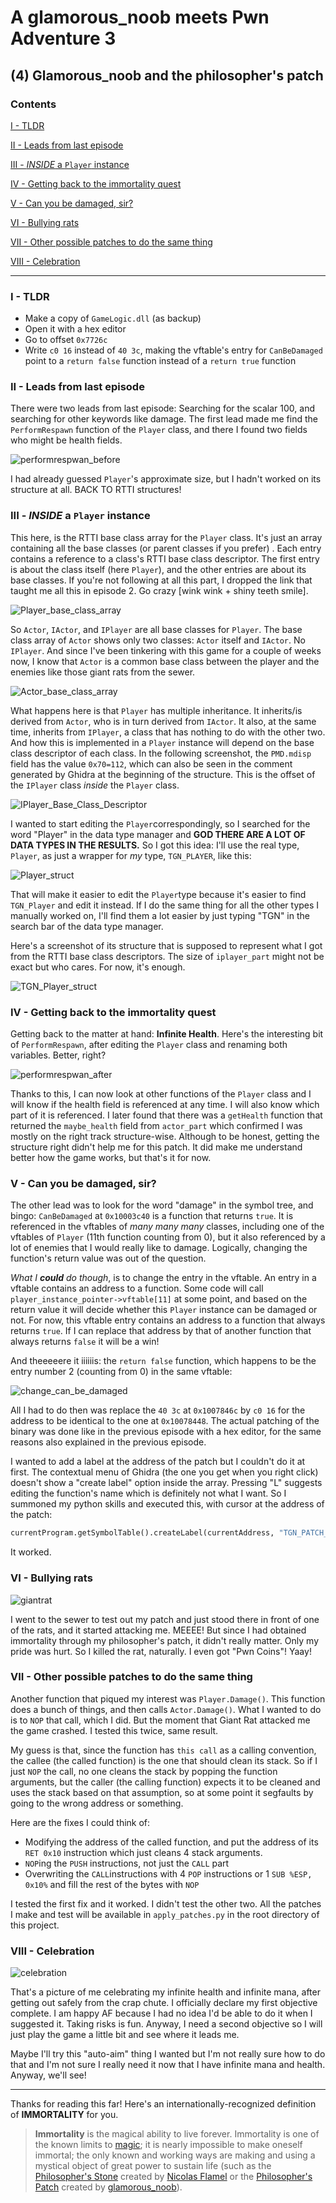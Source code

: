 # A glamorous_noob meets Pwn Adventure 3

## (4) Glamorous_noob and the philosopher's patch
### Contents
[I - TLDR](#i---tldr)

[II - Leads from last episode](#ii---leads-from-last-episode)

[III - *INSIDE* a `Player` instance](#iii---inside-a-player-instance)

[IV - Getting back to the immortality quest](#iv---getting-back-to-the-immortality-quest)

[V - Can you be damaged, sir?](#v---can-you-be-damaged-sir)

[VI - Bullying rats](#vi---bullying-rats)

[VII - Other possible patches to do the same thing](#vii---other-possible-patches-to-do-the-same-thing)

[VIII - Celebration](#viii---celebration)

------

### I - TLDR

- Make a copy of `GameLogic.dll` (as backup)
- Open it with a hex editor
- Go to offset  `0x7726c` 
- Write `c0 16` instead of `40 3c`, making the vftable's entry for `CanBeDamaged` point to a `return false` function instead of a `return true` function

### II - Leads from last episode

There were two leads from last episode: Searching for the scalar 100, and searching for other keywords like damage. The first lead made me find the `PerformRespawn` function of the `Player` class, and there I found two fields who might be health fields.

![performrespwan_before](Images/performrespwan_before.png)

I had already guessed `Player`'s approximate size, but I hadn't worked on its structure at all. BACK TO RTTI structures! 

### III - *INSIDE* a `Player` instance

This here, is the RTTI base class array for the `Player` class. It's just an array containing all the base classes (or parent classes if you prefer) . Each entry contains a reference to a class's RTTI base class descriptor. The first entry is about the class itself (here `Player`), and the other entries are about its base classes. If you're not following at all this part, I dropped the link that taught me all this in episode 2. Go crazy [wink wink + shiny teeth smile].

![Player_base_class_array](Images/Player_base_class_array.png)

So `Actor`, `IActor`, and `IPlayer` are all base classes for `Player`. The base class array of `Actor` shows only two classes: `Actor` itself and `IActor`. No `IPlayer`. And since I've been tinkering with this game for a couple of weeks now, I know that `Actor` is a common base class between the player and the enemies like those giant rats from the sewer.

![Actor_base_class_array](Images/Actor_base_class_array.png)

What happens here is that `Player` has multiple inheritance. It inherits/is derived from `Actor`, who is in turn derived from `IActor`. It also, at the same time, inherits from `IPlayer`, a class that has nothing to do with the other two. And how this is implemented in a  `Player` instance will depend on the base class descriptor of each class. In the following screenshot, the `PMD.mdisp` field has the value `0x70=112`, which can also be seen in the comment generated by Ghidra at the beginning of the structure. This is the offset of the `IPlayer` class *inside* the `Player` class. 

![IPlayer_Base_Class_Descriptor](Images/IPlayer_Base_Class_Descriptor.png)

I wanted to start editing the `Player`correspondingly, so I searched for the word "Player" in the data type manager and **GOD THERE ARE A LOT OF DATA TYPES IN THE RESULTS.** So I got this idea: I'll use the real type, `Player`, as just a wrapper for *my* type, `TGN_PLAYER`, like this:

![Player_struct](Images/Player_struct.png)

That will make it easier to edit the `Player`type because it's easier to find `TGN_Player` and edit it instead. If I do the same thing for all the other types I manually worked on, I'll find them a lot easier by just typing "TGN" in the search bar of the data type manager.

Here's a screenshot of its structure that is supposed to represent what I got from the RTTI base class descriptors. The size of `iplayer_part` might not be exact but who cares. For now, it's enough.

![TGN_Player_struct](Images/TGN_Player_struct.png)

### IV - Getting back to the immortality quest

Getting back to the matter at hand: **Infinite Health**. Here's the interesting bit of `PerformRespawn`, after editing the `Player` class and renaming both variables. Better, right?

![performrespwan_after](Images/performrespwan_after.png)

Thanks to this, I can now look at other functions of the `Player` class and I will know if the health field is referenced at any time. I will also know which part of it is referenced. I later found that there was a `getHealth` function that returned the `maybe_health` field from `actor_part` which confirmed I was mostly on the right track structure-wise. Although to be honest, getting the structure right didn't help me for this patch. It did make me understand better how the game works, but that's it for now.

### V - Can you be damaged, sir?

The other lead was to look for the word "damage" in the symbol tree, and bingo: `CanBeDamaged` at `0x10003c40` is a function that returns `true`. It is referenced in the vftables of *many many many* classes, including one of the vftables of `Player` (11th function counting from 0), but it also referenced by a lot of enemies that I would really like to damage. Logically, changing the function's return value was out of the question.

*What I **could** do though*, is to change the entry in the vftable. An entry in a vftable contains an address to a function. Some code will call `player_instance_pointer->vftable[11]` at some point, and based on the return value it will decide whether this `Player` instance can be damaged or not. For now, this vftable entry contains an address to a function that always returns `true`. If I can replace that address by that of another function that always returns `false` it will be a win!

And theeeeere it iiiiiis: the `return false` function, which happens to be the entry number 2 (counting from 0) in the same vftable: 

![change_can_be_damaged](Images/change_can_be_damaged.png)

All I had to do then was replace the `40 3c` at `0x1007846c` by `c0 16` for the address to be identical to the one at `0x10078448`. The actual patching of the binary was done like in the previous episode with a hex editor, for the same reasons  also explained in the previous episode.

I wanted to add a label at the address of the patch but I couldn't do it at first. The contextual menu of Ghidra (the one you get when you right click) doesn't show a "create label" option inside the array. Pressing "L" suggests editing the function's name which is definitely not what I want. So I summoned my python skills and executed this, with cursor at the address of the patch:

```python
currentProgram.getSymbolTable().createLabel(currentAddress, "TGN_PATCH_canbedamaged", ghidra.program.model.symbol.SourceType.USER_DEFINED)
```

It worked.

### VI - Bullying rats

![giantrat](Images/giantrat.png)

I went to the sewer to test out my patch and just stood there in front of one of the rats, and it started attacking me. MEEEE! But since I had obtained immortality through my philosopher's patch, it didn't really matter. Only my pride was hurt. So I killed the rat, naturally. I even got "Pwn Coins"! Yaay!

### VII - Other possible patches to do the same thing

Another function that piqued my interest was `Player.Damage()`. This function does a bunch of things, and then calls `Actor.Damage()`. What I wanted to do is to `NOP` that call, which I did. But the moment that Giant Rat attacked me the game crashed. I tested this twice, same result.

My guess is that, since the function has `this call` as a calling convention, the callee (the called function) is the one that should clean its stack. So if I just `NOP` the call, no one cleans the stack by popping the function arguments, but the caller (the calling function) expects it to be cleaned and uses the stack based on that assumption, so at some point it segfaults by going to the wrong address or something.

Here are the fixes I could think of:

- Modifying the address of the called function, and put the address of its `RET 0x10` instruction which just cleans 4 stack arguments.
- `NOP`ing the `PUSH` instructions, not just the `CALL` part
- Overwriting the `CALL`instructions with 4 `POP` instructions or 1 `SUB %ESP, 0x10%` and fill the rest of the bytes with `NOP`

I tested the first fix and it worked. I didn't test the other two. All the patches I make and test will be available in `apply_patches.py` in the root directory of this project.

### VIII - Celebration

![celebration](Images/celebration.png)

That's a picture of me celebrating my infinite health and infinite mana, after getting out safely from the crap chute. I officially declare my first objective complete. I am happy AF because I had no idea I'd be able to do it when I suggested it. Taking risks is fun. Anyway, I need a second objective so I will just play the game a little bit and see where it leads me.

Maybe I'll try this "auto-aim" thing I wanted but I'm not really sure how to do that and I'm not sure I really need it now that I have infinite mana and health. Anyway, we'll see!

---------

Thanks for reading this far! Here's an internationally-recognized definition of **IMMORTALITY** for you.

> **Immortality** is the magical ability to live forever. Immortality is one of the known limits to [magic](https://harrypotter.fandom.com/wiki/Magic); it is nearly impossible to make oneself immortal; the only known and working ways are making and using a mystical object of great power to sustain life (such as the [Philosopher's Stone](https://harrypotter.fandom.com/wiki/Philosopher's_Stone) created by [Nicolas Flamel](https://harrypotter.fandom.com/wiki/Nicolas_Flamel) or the [Philosopher's Patch](https://github.com/glamorous-noob/pwn_adventure_3/tree/master/Episode_04-Glamorous_noob_and_the_philosophers_patch) created by [glamorous_noob](https://github.com/glamorous-noob)).

